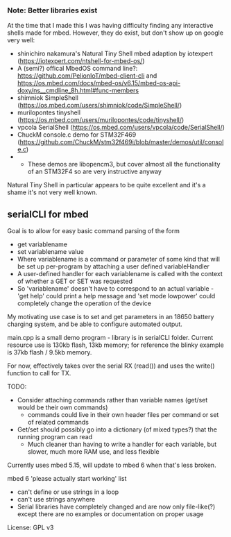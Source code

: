 
### Note: Better libraries exist
At the time that I made this I was having difficulty finding any interactive shells made for mbed. However, they do exist, but don't show up on google very well:
* shinichiro nakamura's Natural Tiny Shell mbed adaption by iotexpert (https://iotexpert.com/ntshell-for-mbed-os/)
* A (semi?) offical MbedOS command line?: https://github.com/PelionIoT/mbed-client-cli and https://os.mbed.com/docs/mbed-os/v6.15/mbed-os-api-doxy/ns__cmdline_8h.html#func-members
* shimniok SimpleShell (https://os.mbed.com/users/shimniok/code/SimpleShell/)
* murilopontes tinyshell (https://os.mbed.com/users/murilopontes/code/tinyshell/)
* vpcola SerialShell (https://os.mbed.com/users/vpcola/code/SerialShell/)
* ChuckM console.c demo for STM32F469 (https://github.com/ChuckM/stm32f469i/blob/master/demos/util/console.c)
* * These demos are libopencm3, but cover almost all the functionality of an STM32F4 so are very instructive anyway





Natural Tiny Shell in particular appears to be quite excellent and it's a shame it's not very well known.  
  
  
  
  
  

## serialCLI for mbed
Goal is to allow for easy basic command parsing of the form
- get variablename
- set variablename value
- Where variablename is a command or parameter of some kind that will be set up per-program by attaching a user defined variableHandler
- A user-defined handler for each variablename is called with the context of whether a GET or SET was requested
- So 'variablename' doesn't have to correspond to an actual variable - 'get help' could print a help message and 'set mode lowpower' could completely change the operation of the device

My motivating use case is to set and get parameters in an 18650 battery charging system, and be able to configure automated output.

main.cpp is a small demo program - library is in serialCLI folder. Current resource use is 130kb flash, 13kb memory; for reference the blinky example is 37kb flash / 9.5kb memory.

For now, effectively takes over the serial RX (read()) and uses the write() function to call for TX.

TODO:
- Consider attaching commands rather than variable names (get/set would be their own commands)
    - commands could live in their own header files per command or set of related commands
- Get/set should possibly go into a dictionary (of mixed types?) that the running program can read
    - Much cleaner than having to write a handler for each variable, but slower, much more RAM use, and less flexible


Currently uses mbed 5.15, will update to mbed 6 when that's less broken.

mbed 6 'please actually start working' list
- can't define or use strings in a loop
- can't use strings anywhere
- Serial libraries have completely changed and are now only file-like(?) except there are no examples or documentation on proper usage

License: GPL v3
